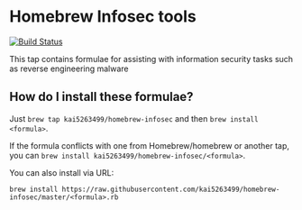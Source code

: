 # Homebrew Infosec tools

[![Build Status](https://travis-ci.org/kai5263499/homebrew-infosec.svg?branch=master)](https://travis-ci.org/kai5263499/homebrew-infosec)

This tap contains formulae for assisting with information security tasks such as reverse engineering malware

## How do I install these formulae?

Just `brew tap kai5263499/homebrew-infosec` and then `brew install <formula>`.

If the formula conflicts with one from Homebrew/homebrew or another tap, you can `brew install kai5263499/homebrew-infosec/<formula>`.

You can also install via URL:

```
brew install https://raw.githubusercontent.com/kai5263499/homebrew-infosec/master/<formula>.rb
```